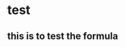 <script type="text/javascript" src="http://cdn.mathjax.org/mathjax/latest/MathJax.js?config=default">
$$f(x)=\frac{1}{\sqrt(2\pi)}$$
</script>
# test
## this is to test the formula

